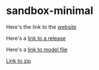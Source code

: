 # sandbox-minimal

Here's the link to the [website](https://cbsdlab.github.io/sandbox-minimal/)

Here's a [link to a release](https://github.com/CBSDLab/sandbox-minimal/archive/refs/tags/v0.1.1.zip)

Here's a [link to model file](https://github.com/CBSDLab/sandbox-minimal/blob/main/models/SIR%20for%20pandemic%20study.stmx)

[Link to zip](https://github.com/CBSDLab/sandbox-minimal/archive/refs/heads/main.zip)
